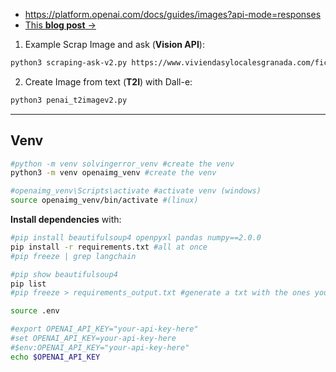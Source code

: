 * https://platform.openai.com/docs/guides/images?api-mode=responses
* [This **blog post** →](https://jalcocert.github.io/JAlcocerT/ai-vision-models/)

1. Example Scrap Image and ask (**Vision API**):

```sh
python3 scraping-ask-v2.py https://www.viviendasylocalesgranada.com/ficha/chalet/otura/urbanizacion-los-alijares/4348/13194834/es/ "What are your general comments about this property based on the images?" > comments_property_alijares.mdx
```

2. Create Image from text (**T2I**) with Dall-e:

```sh
python3 penai_t2imagev2.py
```

---

## Venv

```sh
#python -m venv solvingerror_venv #create the venv
python3 -m venv openaimg_venv #create the venv

#openaimg_venv\Scripts\activate #activate venv (windows)
source openaimg_venv/bin/activate #(linux)
```

**Install dependencies** with:

```sh
#pip install beautifulsoup4 openpyxl pandas numpy==2.0.0
pip install -r requirements.txt #all at once
#pip freeze | grep langchain

#pip show beautifulsoup4
pip list
#pip freeze > requirements_output.txt #generate a txt with the ones you have!
```

```sh
source .env

#export OPENAI_API_KEY="your-api-key-here"
#set OPENAI_API_KEY=your-api-key-here
#$env:OPENAI_API_KEY="your-api-key-here"
echo $OPENAI_API_KEY
```